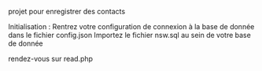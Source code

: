 projet pour enregistrer des contacts

Initialisation :
    Rentrez votre configuration de connexion à la base de donnée dans le fichier config.json
    Importez le fichier nsw.sql au sein de votre base de donnée 

rendez-vous sur read.php